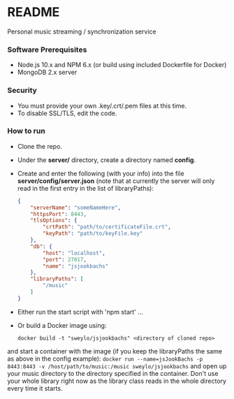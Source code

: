 # README #

Personal music streaming / synchronization service

### Software Prerequisites ###
* Node.js 10.x and NPM 6.x (or build using included Dockerfile for Docker)
* MongoDB 2.x server

### Security ###
* You must provide your own .key/.crt/.pem files at this time.
* To disable SSL/TLS, edit the code.

### How to run ###
* Clone the repo.
* Under the **server/** directory, create a directory named **config**.
* Create and enter the following (with your info) into the file **server/config/server.json** (note that at currently the server will only read in the first entry in the list of libraryPaths):

    ```json
	{
		"serverName": "someNameHere",
		"httpsPort": 8443,
		"tlsOptions": {
			"crtPath": "path/to/certificateFile.crt",
			"keyPath": "path/to/keyFile.key"
		},
		"db": {
			"host": "localhost",
			"port": 27017,
			"name": "jsjookbachs"
		},
		"libraryPaths": [
			"/music"
		]
	}
    ```

* Either run the start script with 'npm start' ...
* Or build a Docker image using:
	```
	docker build -t "sweylo/jsjookbachs" <directory of cloned repo>
	```
and start a container with the image (if you keep the libraryPaths the same as above in the config example):
	```
	docker run --name=jsJookBachs -p 8443:8443 -v /host/path/to/music:/music sweylo/jsjookbachs
	```
and open up your music directory to the directory specified in the container. Don't use your whole library right now as the library class reads in the whole directory every time it starts.
